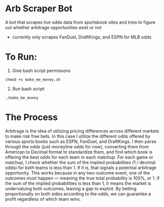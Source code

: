 # Arb Scraper Bot
A bot that scrapes live odds data from sportsbook sites and tries to figure out whether arbitrage opportunities exist or not
- currently only scrapes FanDuel, DraftKings, and ESPN for MLB odds

# To Run:
1. Give bash script permissons
```
chmod +x make_me_money.sh
```

2. Run bash script
```
./make_me_money
```

# The Process
Arbitrage is the idea of utilizing pricing differences across different markets to make risk free bets. In this case I utilize the different odds offered by various sports books such as ESPN, FanDuel, and DraftKings. I then parse through the odds (just moneyline odds for now), converting them from American to Decimal format to standardize them, and find which book is offering the best odds for each team in each matchup. For each game or matchup, I check whether the sum of the implied probabilities (1 / decimal odds) for both teams is less than 1. If it is, that signals a potential arbitrage opportunity. This works because in any two-outcome event, one of the outcomes must happen — meaning the true total probability is 100%, or 1. If the sum of the implied probabilities is less than 1, it means the market is undervaluing both outcomes, leaving a gap to exploit. By betting proportionally on both sides according to the odds, we can guarantee a profit regardless of which team wins. 
